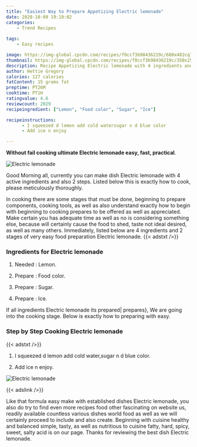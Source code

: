 ```yaml
---
title: "Easiest Way to Prepare Appetizing Electric lemonade"
date: 2020-10-09 19:19:02
categories:
    - Trend Recipes
    
tags:
    - Easy recipes

image: https://img-global.cpcdn.com/recipes/f0ccf3b98436219c/680x482cq70/electric-lemonade-recipe-main-photo.jpg
thumbnail: https://img-global.cpcdn.com/recipes/f0ccf3b98436219c/350x250cq70/electric-lemonade-recipe-main-photo.jpg
description: Recipe Appetizing Electric lemonade with 4 ingredients and 2 stages of easy cooking.
author: Hettie Gregory
calories: 127 calories
fatContent: 15 grams fat
preptime: PT26M
cooktime: PT1H
ratingvalue: 4.6
reviewcount: 2029
recipeingredient: ["Lemon", "Food color", "Sugar", "Ice"]

recipeinstructions: 
      - I squeezed d lemon add cold watersugar n d blue color 
      - Add ice n enjoy

---
```




**Without fail cooking ultimate Electric lemonade easy, fast, practical**. 


![Electric lemonade](https://img-global.cpcdn.com/recipes/f0ccf3b98436219c/680x482cq70/electric-lemonade-recipe-main-photo.jpg "Electric lemonade")




Good Morning all, currently you can make dish Electric lemonade with 4 active ingredients and also 2 steps. Listed below this is exactly how to cook, please meticulously thoroughly.

In cooking there are some stages that must be done, beginning to prepare components, cooking tools, as well as also understand exactly how to begin with beginning to cooking prepares to be offered as well as appreciated. Make certain you has adequate time as well as no is considering something else, because will certainly cause the food to shed, taste not ideal desired, as well as many others. Immediately, listed below are 4 ingredients and 2 stages of very easy food preparation Electric lemonade.
{{< adstxt />}}

### Ingredients for Electric lemonade


1. Needed  : Lemon.

1. Prepare  : Food color.

1. Prepare  : Sugar.

1. Prepare  : Ice.



If all ingredients Electric lemonade its prepared| prepares}, We are going into the cooking stage. Below is exactly how to preparing with easy.

### Step by Step Cooking Electric lemonade

{{< adstxt />}}


1. I squeezed d lemon add cold water,sugar n d blue color.



1. Add ice n enjoy.



![Electric lemonade](https://img-global.cpcdn.com/steps/cc677c842f99bedc/160x128cq70/electric-lemonade-recipe-step-2-photo.jpg" "Electric lemonade")





{{< adslink />}}

Like that formula easy make with established dishes Electric lemonade, you also do try to find even more recipes food other fascinating on website us, readily available countless various dishes world food as well as we will certainly proceed to include and also create. Beginning with cuisine healthy and balanced simple, tasty, as well as nutritious to cuisine fatty, hard, spicy, sweet, salty acid is on our page. Thanks for reviewing the best dish Electric lemonade.
